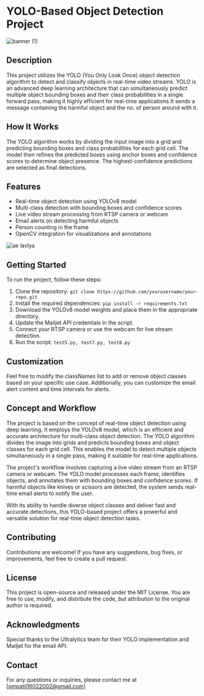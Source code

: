 # YOLO-Based Object Detection Project

![banner (1)](https://github.com/9OmP/Custom-Object-Real-time-Detection/assets/104563841/0bc452cc-939b-457d-b874-3133569c0ac7)

## Description
This project utilizes the YOLO (You Only Look Once) object detection algorithm to detect and classify objects in real-time video streams. YOLO is an advanced deep learning architecture that can simultaneously predict multiple object bounding boxes and their class probabilities in a single forward pass, making it highly efficient for real-time applications.It sends a message containing the harmful object and the no. of person around with it.

## How It Works
The YOLO algorithm works by dividing the input image into a grid and predicting bounding boxes and class probabilities for each grid cell. The model then refines the predicted boxes using anchor boxes and confidence scores to determine object presence. The highest-confidence predictions are selected as final detections.

## Features
- Real-time object detection using YOLOv8 model
- Multi-class detection with bounding boxes and confidence scores
- Live video stream processing from RTSP camera or webcam
- Email alerts on detecting harmful objects
- Person counting in the frame
- OpenCV integration for visualizations and annotations

![ae lavlya](https://github.com/9OmP/Custom-Object-Real-time-Detection/assets/104563841/83920396-f92b-4019-9904-267b3d81e1fa)


## Getting Started
To run the project, follow these steps:

1. Clone the repository: `git clone https://github.com/yourusername/your-repo.git`
2. Install the required dependencies: `pip install -r requirements.txt`
3. Download the YOLOv8 model weights and place them in the appropriate directory.
4. Update the Mailjet API credentials in the script.
5. Connect your RTSP camera or use the webcam for live stream detection.
6. Run the script: `test5.py, test7.py, test8.py`

## Customization
Feel free to modify the classNames list to add or remove object classes based on your specific use case. Additionally, you can customize the email alert content and time intervals for alerts.

## Concept and Workflow
The project is based on the concept of real-time object detection using deep learning. It employs the YOLOv8 model, which is an efficient and accurate architecture for multi-class object detection. The YOLO algorithm divides the image into grids and predicts bounding boxes and object classes for each grid cell. This enables the model to detect multiple objects simultaneously in a single pass, making it suitable for real-time applications.

The project's workflow involves capturing a live video stream from an RTSP camera or webcam. The YOLO model processes each frame, identifies objects, and annotates them with bounding boxes and confidence scores. If harmful objects like knives or scissors are detected, the system sends real-time email alerts to notify the user.

With its ability to handle diverse object classes and deliver fast and accurate detections, this YOLO-based project offers a powerful and versatile solution for real-time object detection tasks.

## Contributing
Contributions are welcome! If you have any suggestions, bug fixes, or improvements, feel free to create a pull request.

## License
This project is open-source and released under the MIT License. You are free to use, modify, and distribute the code, but attribution to the original author is required.

## Acknowledgments
Special thanks to the Ultralytics team for their YOLO implementation and Mailjet for the email API.

## Contact
For any questions or inquiries, please contact me at [ompatil16022002@gmail.com]
